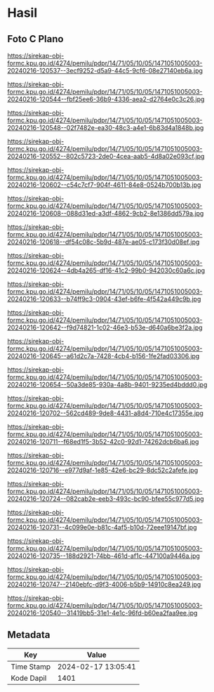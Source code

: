 # Hasil

## Foto C Plano

https://sirekap-obj-formc.kpu.go.id/4274/pemilu/pdpr/14/71/05/10/05/1471051005003-20240216-120537--3ecf9252-d5a9-44c5-9cf6-08e27140eb6a.jpg

https://sirekap-obj-formc.kpu.go.id/4274/pemilu/pdpr/14/71/05/10/05/1471051005003-20240216-120544--fbf25ee6-36b9-4336-aea2-d2764e0c3c26.jpg

https://sirekap-obj-formc.kpu.go.id/4274/pemilu/pdpr/14/71/05/10/05/1471051005003-20240216-120548--02f7482e-ea30-48c3-a4e1-6b83d4a1848b.jpg

https://sirekap-obj-formc.kpu.go.id/4274/pemilu/pdpr/14/71/05/10/05/1471051005003-20240216-120552--802c5723-2de0-4cea-aab5-4d8a02e093cf.jpg

https://sirekap-obj-formc.kpu.go.id/4274/pemilu/pdpr/14/71/05/10/05/1471051005003-20240216-120602--c54c7cf7-904f-4611-84e8-0524b700b13b.jpg

https://sirekap-obj-formc.kpu.go.id/4274/pemilu/pdpr/14/71/05/10/05/1471051005003-20240216-120608--088d31ed-a3df-4862-9cb2-8e1386dd579a.jpg

https://sirekap-obj-formc.kpu.go.id/4274/pemilu/pdpr/14/71/05/10/05/1471051005003-20240216-120618--df54c08c-5b9d-487e-ae05-c173f30d08ef.jpg

https://sirekap-obj-formc.kpu.go.id/4274/pemilu/pdpr/14/71/05/10/05/1471051005003-20240216-120624--4db4a265-df16-41c2-99b0-942030c60a6c.jpg

https://sirekap-obj-formc.kpu.go.id/4274/pemilu/pdpr/14/71/05/10/05/1471051005003-20240216-120633--b74ff9c3-0904-43ef-b6fe-4f542a449c9b.jpg

https://sirekap-obj-formc.kpu.go.id/4274/pemilu/pdpr/14/71/05/10/05/1471051005003-20240216-120642--f9d74821-1c02-46e3-b53e-d640a6be3f2a.jpg

https://sirekap-obj-formc.kpu.go.id/4274/pemilu/pdpr/14/71/05/10/05/1471051005003-20240216-120645--a61d2c7a-7428-4cb4-b156-1fe2fad03306.jpg

https://sirekap-obj-formc.kpu.go.id/4274/pemilu/pdpr/14/71/05/10/05/1471051005003-20240216-120654--50a3de85-930a-4a8b-9401-9235ed4bddd0.jpg

https://sirekap-obj-formc.kpu.go.id/4274/pemilu/pdpr/14/71/05/10/05/1471051005003-20240216-120702--562cd489-9de8-4431-a8d4-710e4c17355e.jpg

https://sirekap-obj-formc.kpu.go.id/4274/pemilu/pdpr/14/71/05/10/05/1471051005003-20240216-120711--f68ed1f5-3b52-42c0-92d1-74262dcb6ba6.jpg

https://sirekap-obj-formc.kpu.go.id/4274/pemilu/pdpr/14/71/05/10/05/1471051005003-20240216-120716--e977d9af-1e85-42e6-bc29-8dc52c2afefe.jpg

https://sirekap-obj-formc.kpu.go.id/4274/pemilu/pdpr/14/71/05/10/05/1471051005003-20240216-120724--082cab2e-eeb3-493c-bc90-bfee55c977d5.jpg

https://sirekap-obj-formc.kpu.go.id/4274/pemilu/pdpr/14/71/05/10/05/1471051005003-20240216-120731--4c099e0e-b81c-4af5-b10d-72eee19147bf.jpg

https://sirekap-obj-formc.kpu.go.id/4274/pemilu/pdpr/14/71/05/10/05/1471051005003-20240216-120735--188d2921-74bb-461d-af1c-447100a9446a.jpg

https://sirekap-obj-formc.kpu.go.id/4274/pemilu/pdpr/14/71/05/10/05/1471051005003-20240216-120747--2140ebfc-d9f3-4006-b5b9-14910c8ea249.jpg

https://sirekap-obj-formc.kpu.go.id/4274/pemilu/pdpr/14/71/05/10/05/1471051005003-20240216-120540--31419bb5-31e1-4e1c-96fd-b60ea2faa9ee.jpg


## Metadata

| Key        | Value               |
| ---------- | ------------------- |
| Time Stamp | 2024-02-17 13:05:41 |
| Kode Dapil | 1401                |




